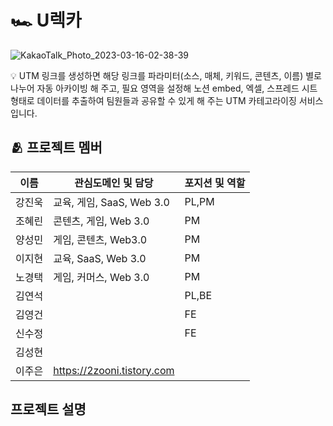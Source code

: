 # 🏎️ U렉카
![KakaoTalk_Photo_2023-03-16-02-38-39](https://user-images.githubusercontent.com/112174727/225396004-a444ead0-904a-49aa-ac47-e547e46f22a5.jpeg)
<br>
  
💡 UTM 링크를 생성하면 해당 링크를 파라미터(소스, 매체, 키워드, 콘텐츠, 이름) 별로 나누어 자동 아카이빙 해 주고, 필요 영역을 설정해 노션 embed, 엑셀, 스프레드 시트 형태로 데이터를 추출하여 팀원들과 공유할 수 있게 해 주는 UTM 카테고라이징 서비스입니다.

## 🫂 프로젝트 멤버
| 이름 | 관심도메인 및 담당 | 포지션 및 역할 |
| --- | --- | --- |
| 강진욱 | 교육, 게임, SaaS, Web 3.0 | PL,PM |
| 조혜린 | 콘텐츠, 게임, Web 3.0 | PM |
| 양성민 | 게임, 콘텐츠, Web3.0 | PM |
| 이지현 | 교육, SaaS, Web 3.0 | PM |
| 노경택 | 게임, 커머스, Web 3.0 | PM |
| 김연석 |  | PL,BE |
| 김영건 |  | FE |
| 신수정 |  | FE |
| 김성현 |  |  | BE |
| 이주은 | https://2zooni.tistory.com |  | Design |

## 프로젝트 설명

